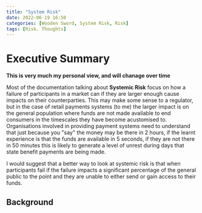 ```yaml
---
title: "System Risk"
date: 2022-06-19 16:50
categories: [Wooden Sword, System Risk, Risk]
tags: [Risk. Thoughts]
---
```


# Executive Summary
**This is very much my personal view, and will chanage over time** 

Most of the documentation talking about **Systemic Risk** focus on how a failure of participants in a market can if they are larger enough cause impacts on their counterparties. This may make some sense to a regulator, but in the case of retail payments systems (to me) the larger impact is on the general population where funds are not made available to end consumers in the timescales they have become acustomised to. Organisations involved in providing payment systems need to understand that just because you "say" the money may be there in 2 hours, if the learnt experience is that the funds are available in 5 seconds, if they are not there in 50 minutes this is likely to generate a level of unrest during days that state benefit payments are being made. 

I would suggest that a better way to look at systemic risk is that when participants fail if the failure impacts a significant percentage of the general public to the point and they are unable to either send or gain access to their funds. 


## Background
